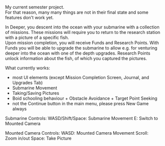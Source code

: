 My current semester project.<br/>
For that reason, many many things are not in their final state and some features don't work yet.

In Deeper, you descent into the ocean with your submarine with a collection of missions. These missions will require you to return to the research station with a picture of a specific fish.<br/>
Upon mission completion, you will receive Funds and Research Points. With Funds you will be able to upgrade the submarine to allow e.g. for venturing deeper into the ocean with one of the depth upgrades.
Research Points unlock information about the fish, of which you captured the pictures.

What currently works:
- most UI elements (except Mission Completion Screen, Journal, and Upgrades Tab)
- Submarine Movement
- Taking/Saving Pictures
- Boid schooling behaviour + Obstacle Avoidance + Target Point Seeking
- not the Continue button in the main menu, please press New Game always

Submarine Controls:
WASD/Shift/Space: Submarine Movement
E: Switch to Mounted Camera

Mounted Camera Controls:
WASD: Mounted Camera Movement
Scroll: Zoom in/out
Space: Take Picture
